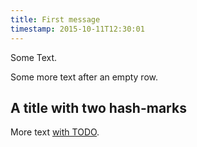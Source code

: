 ```yaml
---
title: First message
timestamp: 2015-10-11T12:30:01
---
```


Some Text.

Some more text after an empty row.

## A title with two hash-marks

More text [with TODO](https://rust.code-maven.com/todo).

